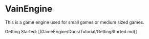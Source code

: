 # VainEngine
 This is a game engine used for small games or medium sized games.
 
Getting Started: [(GameEngine/Docs/Tutorial/GettingStarted.md)]
